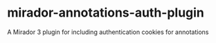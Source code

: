 # mirador-annotations-auth-plugin
A Mirador 3 plugin for including authentication cookies for annotations
